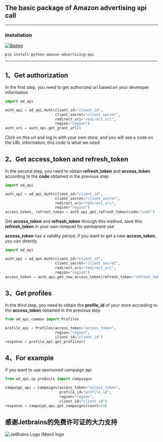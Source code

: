 ## The basic package of Amazon advertising api call

---

### Installation

[![Badge](https://img.shields.io/pypi/v/python-amazon-advertising-api?style=for-the-badge)](https://pypi.org/project/python-amazon-advertising-api/)

```
pip install python-amazon-advertising-api
```

---

## 1、Get authorization

In the first step, you need to get authorized uri based on your developer information

```python
import ad_api

auth_api = ad_api.Auth(client_id="client_id",
                       client_secret="client_secret",
                       redirect_uri="redirect_uri",
                       region="region")
auth_uri = auth_api.get_grant_url()
```

Click on this url and log in with your own store, and you will see a code on the URL information, this code is what we
need

## 2、Get access_token and refresh_token

In the second step, you need to obtain **refresh_token** and **access_token** according to the **code** obtained in the
previous step

```python
import ad_api

auth_api = ad_api.Auth(client_id="client_id",
                       client_secret="client_secret",
                       redirect_uri="redirect_uri",
                       region="region")
access_token, refresh_token = auth_api.get_refresh_token(code="code")
```

Get **access_token** and **refresh_token** through this method, save this **refresh_token** in your own notepad for
permanent use

**access_token** has a validity period, if you want to get a new **access_token**, you can directly

```python
import ad_api

auth_api = ad_api.Auth(client_id="client_id",
                       client_secret="client_secret",
                       redirect_uri="redirect_uri",
                       region="region")
access_token = auth_api.get_new_access_token(refresh_token="refresh_token")
```

## 3、Get profiles

In the third step, you need to obtain the **profile_id** of your store according to the **access_token** obtained in the
previous step

```python
from ad_api.common import Profiles

profile_api = Profiles(access_token="access_token",
                       region="region",
                       client_id="client_id")
response = profile_api.get_profiles()
```

## 4、For example

if you want to use sponsored campaign api

```python
from ad_api.sp_products import Campaigns

campaign_api = Campaigns(access_token="access_token",
                         profile_id="profile_id",
                         region="region",
                         client_id="client_id")
response = campaign_api.get_campaigns(count=10)
```

## 感谢Jetbrains的免费许可证的大力支持

![JetBrains Logo (Main) logo](https://resources.jetbrains.com/storage/products/company/brand/logos/jb_beam.svg)